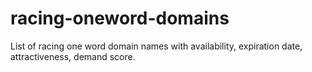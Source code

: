 # racing-oneword-domains
List of racing one word domain names with availability, expiration date, attractiveness, demand score.
